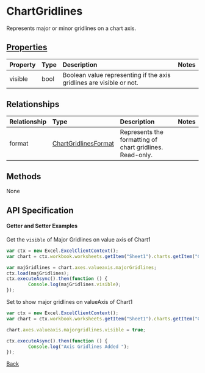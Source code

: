 # ChartGridlines

Represents major or minor gridlines on a chart axis.

## [Properties](#getter-and-setter-examples)
| Property       | Type    |Description|Notes |
|:---------------|:--------|:----------|:-----|
|visible|bool|Boolean value representing if the axis gridlines are visible or not.||

## Relationships
| Relationship | Type    |Description|Notes |
|:---------------|:--------|:----------|:-----|
|format|[ChartGridlinesFormat](chartgridlinesformat.md)|Represents the formatting of chart gridlines. Read-only.||

## Methods
None


## API Specification

#### Getter and Setter Examples

Get the `visible` of Major Gridlines on value axis of Chart1
```js
var ctx = new Excel.ExcelClientContext();
var chart = ctx.workbook.worksheets.getItem("Sheet1").charts.getItem("Chart1");	

var majGridlines = chart.axes.valueaxis.majorGridlines;
ctx.load(majGridlines);
ctx.executeAsync().then(function () {
		Console.log(majGridlines.visible);
});
```

Set to show major gridlines on valueAxis of Chart1

```js
var ctx = new Excel.ExcelClientContext();
var chart = ctx.workbook.worksheets.getItem("Sheet1").charts.getItem("Chart1");	

chart.axes.valueaxis.majorgridlines.visible = true;

ctx.executeAsync().then(function () {
		Console.log("Axis Gridlines Added ");
});
```

[Back](#properties)
